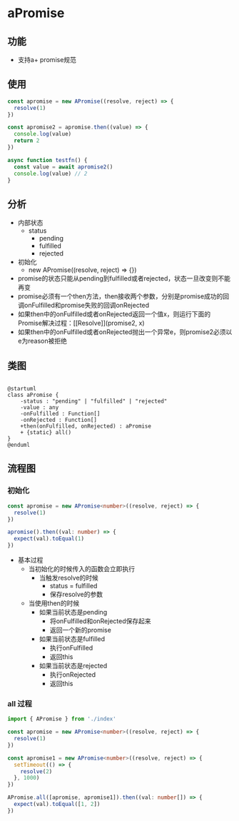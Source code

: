 # aPromise

## 功能

- 支持a+ promise规范

## 使用

```ts
const apromise = new APromise((resolve, reject) => {
  resolve(1)
})

const apromise2 = apromise.then((value) => {
  console.log(value)
  return 2
})

async function testfn() {
  const value = await apromise2()
  console.log(value) // 2
}
```

## 分析
- 内部状态
  - status
    - pending
    - fulfilled
    - rejected
- 初始化
  - new APromise((resolve, reject) => {})
- promise的状态只能从pending到fulfilled或者rejected，状态一旦改变则不能再变
- promise必须有一个then方法，then接收两个参数，分别是promise成功的回调onFulfilled和promise失败的回调onRejected
- 如果then中的onFulfilled或者onRejected返回一个值x，则运行下面的Promise解决过程：[[Resolve]](promise2, x)
- 如果then中的onFulfilled或者onRejected抛出一个异常e，则promise2必须以e为reason被拒绝

## 类图

```plantuml

@startuml
class aPromise {
    -status : "pending" | "fulfilled" | "rejected"
    -value : any
    -onFulfilled : Function[]
    -onRejected : Function[]
    +then(onFulfilled, onRejected) : aPromise
    + {static} all()
}
@enduml

```

## 流程图

### 初始化

```ts
const apromise = new APromise<number>((resolve, reject) => {
  resolve(1)
})

apromise().then((val: number) => {
  expect(val).toEqual(1)
})
```
- 基本过程
  - 当初始化的时候传入的函数会立即执行
    - 当触发resolve的时候
      - status = fulfilled
      - 保存resolve的参数
  - 当使用then的时候
    - 如果当前状态是pending
      - 将onFulfilled和onRejected保存起来
      - 返回一个新的promise
    - 如果当前状态是fulfilled
      - 执行onFulfilled
      - 返回this
    - 如果当前状态是rejected
      - 执行onRejected
      - 返回this

### all 过程

```ts
import { APromise } from './index'

const apromise = new APromise<number>((resolve, reject) => {
  resolve(1)
})

const apromise1 = new APromise<number>((resolve, reject) => {
  setTimeout(() => {
    resolve(2)
  }, 1000)
})

APromise.all([apromise, apromise1]).then((val: number[]) => {
  expect(val).toEqual([1, 2])
})
```


